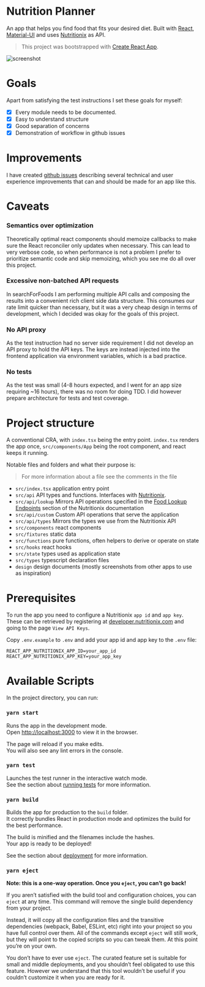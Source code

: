 # Nutrition Planner
An app that helps you find food that fits your desired diet.
Built with [React](https://reactjs.org/), [Material-UI](https://material-ui.com/) and uses [Nutritionix](https://www.nutritionix.com/) as API.

> This project was bootstrapped with [Create React App](https://github.com/facebook/create-react-app).

![screenshot](https://github.com/ksandin/food-app/blob/main/docs/screenshot.png?raw=true)

# Goals
Apart from satisfying the test instructions I set these goals for myself:

- [x] Every module needs to be documented.
- [x] Easy to understand structure
- [x] Good separation of concerns
- [x] Demonstration of workflow in github issues

# Improvements
I have created [github issues](https://github.com/ksandin/food-app/milestone/3) describing several technical and user experience improvements that can and should be made for an app like this.

# Caveats

### Semantics over optimization
Theoretically optimal react components should memoize callbacks to make
sure the React reconciler only updates when necessary. This can lead to very verbose code,
so when performance is not a problem I prefer to prioritize semantic code and skip memoizing,
which you see me do all over this project.

### Excessive non-batched API requests
In searchForFoods I am performing multiple API calls and composing the results into a convenient
rich client side data structure. This consumes our rate limit quicker than necessary,
but it was a very cheap design in terms of development, which I decided was okay for the goals of this project.

### No API proxy
As the test instruction had no server side requirement I did not develop an API proxy to 
hold the API keys. The keys are instead injected into the frontend application via environment variables, which is a bad practice.

### No tests
As the test was small (4-8 hours expected, and I went for an app size requiring ~16 hours), there was no room for doing TDD.
I did however prepare architecture for tests and test coverage.

# Project structure
A conventional CRA, with `index.tsx` being the entry point.
`index.tsx` renders the app once, `src/components/App` being the root component, and react keeps it running.
 
Notable files and folders and what their purpose is:

> For more information about a file see the comments in the file

- `src/index.tsx` application entry point
- `src/api` API types and functions. Interfaces with [Nutritionix](https://www.nutritionix.com/).
- `src/api/lookup` Mirrors API operations specified in the [Food Lookup Endpoints](https://docs.google.com/document/d/1_q-K-ObMTZvO0qUEAxROrN3bwMujwAN25sLHwJzliK0/edit#heading=h.84ciec341szv) section of the Nutritionix documentation
- `src/api/custom` Custom API operations that serve the application
- `src/api/types` Mirrors the types we use from the Nutritionix API
- `src/components` react components
- `src/fixtures` static data
- `src/functions` pure functions, often helpers to derive or operate on state
- `src/hooks` react hooks
- `src/state` types used as application state
- `src/types` typescript declaration files
- `design` design documents (mostly screenshots from other apps to use as inspiration)

# Prerequisites
To run the app you need to configure a Nutritionix `app id` and `app key`.
These can be retrieved by registering at [developer.nutritionix.com](https://developer.nutritionix.com/) and going to the page `View API Keys`.

Copy `.env.example` to `.env` and add your app id and app key to the `.env` file:
```
REACT_APP_NUTRITIONIX_APP_ID=your_app_id
REACT_APP_NUTRITIONIX_APP_KEY=your_app_key
```

# Available Scripts

In the project directory, you can run:

### `yarn start`

Runs the app in the development mode.\
Open [http://localhost:3000](http://localhost:3000) to view it in the browser.

The page will reload if you make edits.\
You will also see any lint errors in the console.

### `yarn test`

Launches the test runner in the interactive watch mode.\
See the section about [running tests](https://facebook.github.io/create-react-app/docs/running-tests) for more information.

### `yarn build`

Builds the app for production to the `build` folder.\
It correctly bundles React in production mode and optimizes the build for the best performance.

The build is minified and the filenames include the hashes.\
Your app is ready to be deployed!

See the section about [deployment](https://facebook.github.io/create-react-app/docs/deployment) for more information.

### `yarn eject`

**Note: this is a one-way operation. Once you `eject`, you can’t go back!**

If you aren’t satisfied with the build tool and configuration choices, you can `eject` at any time. This command will remove the single build dependency from your project.

Instead, it will copy all the configuration files and the transitive dependencies (webpack, Babel, ESLint, etc) right into your project so you have full control over them. All of the commands except `eject` will still work, but they will point to the copied scripts so you can tweak them. At this point you’re on your own.

You don’t have to ever use `eject`. The curated feature set is suitable for small and middle deployments, and you shouldn’t feel obligated to use this feature. However we understand that this tool wouldn’t be useful if you couldn’t customize it when you are ready for it.
